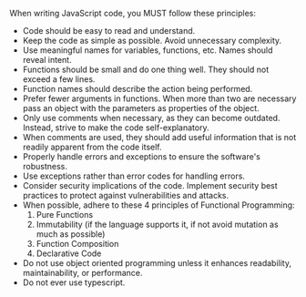 When writing JavaScript code, you MUST follow these principles:
- Code should be easy to read and understand.
- Keep the code as simple as possible. Avoid unnecessary complexity.
- Use meaningful names for variables, functions, etc. Names should reveal intent.
- Functions should be small and do one thing well. They should not exceed a few lines.
- Function names should describe the action being performed.
- Prefer fewer arguments in functions. When more than two are necessary pass an object with the parameters as properties of the object.
- Only use comments when necessary, as they can become outdated. Instead, strive to make the code self-explanatory.
- When comments are used, they should add useful information that is not readily
  apparent from the code itself.
- Properly handle errors and exceptions to ensure the software's robustness.
- Use exceptions rather than error codes for handling errors.
- Consider security implications of the code. Implement security best practices
  to protect against vulnerabilities and attacks.
- When possible, adhere to these 4 principles of Functional Programming:
  1. Pure Functions
  2. Immutability (if the language supports it, if not avoid mutation as much as possible)
  3. Function Composition
  4. Declarative Code
- Do not use object oriented programming unless it enhances readability, maintainability, or performance.
- Do not ever use typescript.
